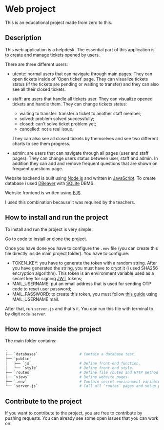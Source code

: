 # Web project

This is an educational project made from zero to this.

## Description

This web application is a helpdesk. The essential part of this application is to create and manage tickets opened by users.

There are three different users:

- utente: normal users that can navigate through main pages. They can open tickets inside of 'Open ticket' page. They can visualize tickets status (if the tickets are pending or waiting to transfer) and they can also see all their closed tickets.
- staff: are users that handle all tickets user. They can visualize opened tickets and handle them. They can change tickets status:
  - waiting to transfer: transfer a ticket to another staff member;
  - solved: problem solved successfully;
  - closed: can't solve ticket problem yet;
  - cancelled: not a real issue.
  
  They can also see all closed tickets by themselves and see two different charts to see them progress.
- admin: are users that can navigate through all pages (user and staff pages). They can change users status between user, staff and admin. In addition they can add and remove frequent questions that are shown on frequent questions page.

Website backend is built using [Node js](https://nodejs.org/en) and written in [JavaScript](https://www.javascript.com). To create database i used [DBeaver](https://dbeaver.io) with [SQLite](https://www.sqlite.org) DBMS.

Website frontend is written using [EJS](https://ejs.co).

I used this combination because it was required by the teachers.

## How to install and run the project

To install and run the project is very simple.

Go to code to install or clone the project.

Once you have done you have to configure the `.env` file (you can create this file directly inside main project folder). You have to configure:

- TOKEN_KEY: you have to generate the token with a random string. After you have generated the string, you must have to crypt it (i used SHA256 encryption algorithm). This token is an environment variable used as a secret key for signing [JWT](https://jwt.io) tokens;
- MAIL_USERNAME: put an email address that is used for sending OTP code to reset user password;
- MAIL_PASSWORD: to create this token, you must follow [this guide](https://support.google.com/mail/answer/185833?hl=en) using MAIL_USERNAME mail.

After that, run `server.js` and that's it. You can run this file with terminal to by digit `node server`.

## How to move inside the project

The main folder contains:

``` bash
.
├── `databases`                   # Contain a database test.
├── `public`
│   ├── `js`                      # Define front-end function.
│   └── `style`                   # Define front-end style.
├── `routes`                      # Define file routes and HTTP method to handle the backend.
├── `views`                       # Define website pages.
├── `.env`                        # Contain secret environment variable
└── `server.js`                   # Call all `routes` pages and setup project structure.
```

## Contribute to the project

If you want to contribute to the project, you are free to contribute by pushing requests. You can already see some open issues that you can work on.
